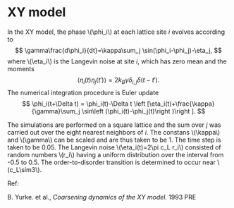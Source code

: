 <script type="text/javascript" src="http://cdn.mathjax.org/mathjax/latest/MathJax.js?config=TeX-AMS-MML_HTMLorMML"> </script>

# XY model

In the XY model, the phase \\(\phi_i\\) at each lattice site *i* evolves according to
$$
\gamma\frac{d\phi_i}{dt}=\kappa\sum_j \sin(\phi_i-\phi_j)-\eta_j,
$$
where \\(\eta_i\\) is the Langevin noise at site *i*, which has zero mean and the moments
$$
\langle\eta_i(t)\eta_j(t')\rangle=2k_B \gamma \delta_{i,j} \delta (t-t').
$$
The numerical integration procedure is Euler update
$$
\phi_i(t+\Delta t) = \phi_i(t)-\Delta t \left [\eta_i(t)+\frac{\kappa}{\gamma}\sum_j \sin\left (\phi_i(t)-\phi_j(t)\right )\right ].
$$

The simulations are performed on a square lattice and the sum over *j* was carried out over the eight nearest neighbors of *i*. The constans \\(\kappa\\) and \\(\gamma\\) can be scaled and are thus taken to be 1. The time step is taken to be 0.05. The Langevin noise \\(\eta_i(t)=2\pi c_L r_i\\) consisted of random numbers \\(r_i\\) having a uniform distribution over the interval from -0.5 to 0.5. The order-to-disorder transition is determined to occur near \\(c_L\sim3\\).

Ref:

B. Yurke. et al., *Coarsening dynamics of the XY model.* 1993 PRE